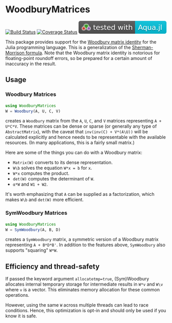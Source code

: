 # WoodburyMatrices

[![Build Status](https://github.com/JuliaLinearAlgebra/WoodburyMatrices.jl/workflows/CI/badge.svg)](https://github.com/JuliaLinearAlgebra/WoodburyMatrices.jl/actions?query=workflow%3ACI+branch%3Amaster)
[![Coverage Status](http://codecov.io/github/JuliaLinearAlgebra/WoodburyMatrices.jl/coverage.svg?branch=master)](http://codecov.io/github/JuliaLinearAlgebra/WoodburyMatrices.jl?branch=master)
[![Aqua QA](https://raw.githubusercontent.com/JuliaTesting/Aqua.jl/master/badge.svg)](https://github.com/JuliaTesting/Aqua.jl)

This package provides support for the [Woodbury matrix identity](http://en.wikipedia.org/wiki/Woodbury_matrix_identity) for the Julia programming language.  This is a generalization of the [Sherman-Morrison formula](http://en.wikipedia.org/wiki/Sherman%E2%80%93Morrison_formula). Note that the Woodbury matrix identity is notorious for floating-point roundoff errors, so be prepared for a certain amount of inaccuracy in the result.

## Usage

### Woodbury Matrices
```julia
using WoodburyMatrices
W = Woodbury(A, U, C, V)
```
creates a `Woodbury` matrix from the `A`, `U`, `C`, and `V` matrices representing `A + U*C*V`. These matrices can be dense or sparse (or generally any type of `AbstractMatrix`), with the caveat that
`inv(inv(C) + V*(A\U))` will be calculated explicitly and hence needs to be representable with the available resources.
(In many applications, this is a fairly small matrix.)

Here are some of the things you can do with a Woodbury matrix:

- `Matrix(W)` converts to its dense representation.
- `W\b` solves the equation `W*x = b` for `x`.
- `W*x` computes the product.
- `det(W)` computes the determinant of `W`.
- `α*W` and `W1 + W2`.

It's worth emphasizing that `A` can be supplied as a factorization, which makes `W\b` and `det(W)` more efficient.

### SymWoodbury Matrices

```julia
using WoodburyMatrices
W = SymWoodbury(A, B, D)
```
creates a `SymWoodbury` matrix, a symmetric version of a Woodbury matrix representing `A + B*D*B'`. In addition to the features above, `SymWoodbury` also supports "squaring" `W*W`.

## Efficiency and thread-safety

If passed the keyword argument `allocatetmp=true`, (Sym)Woodbury allocates internal temporary storage for intermediate results in `W*v` and `W\v` where `v` is a vector.
This eliminates memory allocation for these common operations.

However, using the same `W` across multiple threads can lead to race conditions. Hence, this optimization is opt-in and should only be used if you know it is safe.
